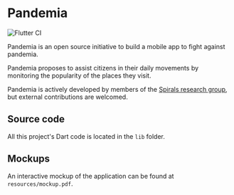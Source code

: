 # Pandemia
![Flutter CI](https://github.com/pandemia-app/pandemia/workflows/Flutter%20CI/badge.svg)

Pandemia is an open source initiative to build a mobile app to fight against pandemia.

Pandemia proposes to assist citizens in their daily movements by monitoring the popularity of the places they visit.

Pandemia is actively developed by members of the [Spirals research group](https://team.inria.fr/spirals/), but external contributions are welcomed.

## Source code 

All this project's Dart code is located in the `lib` folder.

## Mockups

An interactive mockup of the application can be found at `resources/mockup.pdf`.
